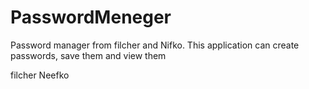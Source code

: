 # PasswordMeneger

Password manager from filcher and Nifko. This application can create passwords, save them and view them

filcher
Neefko
